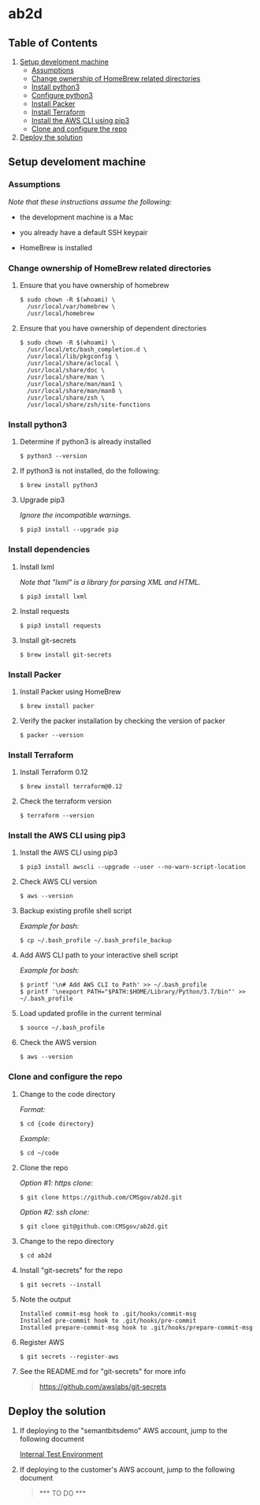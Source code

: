 # ab2d

## Table of Contents

1. [Setup develoment machine](#setup-develoment-machine)
   * [Assumptions](#assumptions)
   * [Change ownership of HomeBrew related directories](#change-ownership-of-homebrew-related-directories)
   * [Install python3](#install-python3)
   * [Configure python3](#configure-python3)
   * [Install Packer](#install-packer)
   * [Install Terraform](#install-terraform)
   * [Install the AWS CLI using pip3](#install-the-aws-cli-using-pip3)
   * [Clone and configure the repo](#clone-and-configure-the-repo)
2. [Deploy the solution](#deploy-the-solution)

## Setup develoment machine

### Assumptions

*Note that these instructions assume the following:*

- the development machine is a Mac

- you already have a default SSH keypair

- HomeBrew is installed

### Change ownership of HomeBrew related directories

1. Ensure that you have ownership of homebrew

   ```ShellSession
   $ sudo chown -R $(whoami) \
     /usr/local/var/homebrew \
     /usr/local/homebrew
   ```

1. Ensure that you have ownership of dependent directories

   ```ShellSession
   $ sudo chown -R $(whoami) \
     /usr/local/etc/bash_completion.d \
     /usr/local/lib/pkgconfig \
     /usr/local/share/aclocal \
     /usr/local/share/doc \
     /usr/local/share/man \
     /usr/local/share/man/man1 \
     /usr/local/share/man/man8 \
     /usr/local/share/zsh \
     /usr/local/share/zsh/site-functions
   ```

### Install python3

1. Determine if python3 is already installed

   ```ShellSession
   $ python3 --version
   ```
   
1. If python3 is not installed, do the following:

   ```ShellSession
   $ brew install python3
   ```

1. Upgrade pip3

   *Ignore the incompatible warnings.*
   
   ```ShellSession
   $ pip3 install --upgrade pip
   ```

### Install dependencies

1. Install lxml

   *Note that "lxml" is a library for parsing XML and HTML.*
   
   ```ShellSession
   $ pip3 install lxml
   ```

1. Install requests

   ```ShellSession
   $ pip3 install requests
   ```

1. Install git-secrets

   ```ShellSession
   $ brew install git-secrets
   ```

### Install Packer

1. Install Packer using HomeBrew

   ```ShellSession
   $ brew install packer
   ```

1. Verify the packer installation by checking the version of packer

   ```ShellSession
   $ packer --version
   ```

### Install Terraform

1. Install Terraform 0.12

   ```ShellSession
   $ brew install terraform@0.12
   ```
   
1. Check the terraform version

   ```ShellSession
   $ terraform --version
   ```

### Install the AWS CLI using pip3

1. Install the AWS CLI using pip3

   ```ShellSession
   $ pip3 install awscli --upgrade --user --no-warn-script-location
   ```

1. Check AWS CLI version

   ```ShellSession
   $ aws --version
   ```

1. Backup existing profile shell script
   
   *Example for bash:*

   ```ShellSession
   $ cp ~/.bash_profile ~/.bash_profile_backup
   ```

1. Add AWS CLI path to your interactive shell script

   *Example for bash:*
   
   ```ShellSession
   $ printf '\n# Add AWS CLI to Path' >> ~/.bash_profile
   $ printf '\nexport PATH="$PATH:$HOME/Library/Python/3.7/bin"' >> ~/.bash_profile
   ```

1. Load updated profile in the current terminal

   ```ShellSession
   $ source ~/.bash_profile
   ```

1. Check the AWS version

   ```ShellSession
   $ aws --version
   ```

### Clone and configure the repo

1. Change to the code directory

   *Format:*
   
   ```ShellSession
   $ cd {code directory}
   ```

   *Example:*
   
   ```ShellSession
   $ cd ~/code
   ```

1. Clone the repo

   *Option #1: https clone:*
   
   ```ShellSession
   $ git clone https://github.com/CMSgov/ab2d.git
   ```

   *Option #2: ssh clone:*
   
   ```ShellSession
   $ git clone git@github.com:CMSgov/ab2d.git
   ```

1. Change to the repo directory

   ```ShellSession
   $ cd ab2d
   ```

1. Install "git-secrets" for the repo

   ```ShellSession
   $ git secrets --install
   ```

1. Note the output

   ```
   Installed commit-msg hook to .git/hooks/commit-msg
   Installed pre-commit hook to .git/hooks/pre-commit
   Installed prepare-commit-msg hook to .git/hooks/prepare-commit-msg
   ```

1. Register AWS

   ```ShellSession
   $ git secrets --register-aws
   ```

1. See the README.md for "git-secrets" for more info

   > https://github.com/awslabs/git-secrets

## Deploy the solution

1. If deploying to the "semantbitsdemo" AWS account, jump to the following document

   [Internal Test Environment](documentation/Internal_Test_Environment.md)

1. If deploying to the customer's AWS account, jump to the following document

   > *** TO DO ***
   